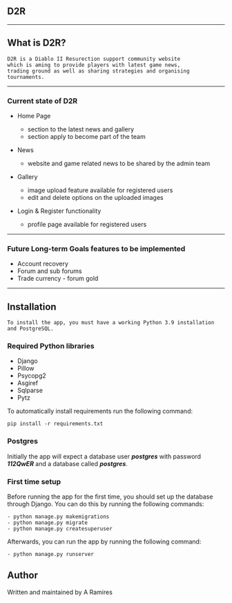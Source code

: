 D2R 
---

---
## What is D2R?
    D2R is a Diablo II Resurection support community website
    which is aming to provide players with latest game news,
    trading ground as well as sharing strategies and organising
    tournaments.

___
### Current state of D2R
* Home Page
    * section to the latest news and gallery
    * section apply to become part of the team 

* News 
    * website and game related news to be shared by the admin team
  
* Gallery 
  * image upload feature available for registered users
  * edit and delete options on the uploaded images

* Login & Register functionality
  * profile page available for registered users

___
### Future Long-term Goals features to be implemented

* Account recovery
* Forum and sub forums
* Trade currency - forum gold

___

## Installation

    To install the app, you must have a working Python 3.9 installation and PostgreSQL.
    
### Required Python libraries 

  * Django
  * Pillow
  * Psycopg2
  * Asgiref
  * Sqlparse
  * Pytz

To automatically install requirements run the following command:

    pip install -r requirements.txt

### Postgres
Initially the app will expect a database user _**postgres**_ with password _**112QwER**_ and a database called _**postgres**_. 
  

### First time setup

Before running the app for the first time, you should set up the database through Django. You can do this by running the
following commands:
    
    - python manage.py makemigrations
    - python manage.py migrate
    - python manage.py createsuperuser

Afterwards, you can run the app by running the following command:
    
    - python manage.py runserver

## Author
  Written and maintained by A Ramires
  